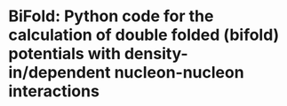 # BiFold: Python code for the calculation of double folded (bifold) potentials with density-in/dependent nucleon-nucleon interactions
